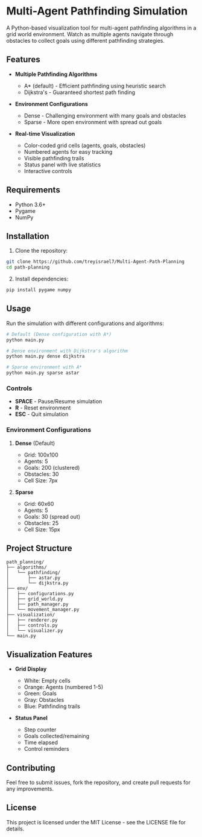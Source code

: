 # Multi-Agent Pathfinding Simulation

A Python-based visualization tool for multi-agent pathfinding algorithms in a grid world environment. Watch as multiple agents navigate through obstacles to collect goals using different pathfinding strategies.

## Features

- **Multiple Pathfinding Algorithms**
  - A* (default) - Efficient pathfinding using heuristic search
  - Dijkstra's - Guaranteed shortest path finding
  
- **Environment Configurations**
  - Dense - Challenging environment with many goals and obstacles
  - Sparse - More open environment with spread out goals
  
- **Real-time Visualization**
  - Color-coded grid cells (agents, goals, obstacles)
  - Numbered agents for easy tracking
  - Visible pathfinding trails
  - Status panel with live statistics
  - Interactive controls

## Requirements

- Python 3.6+
- Pygame
- NumPy

## Installation

1. Clone the repository:
```bash
git clone https://github.com/treyisrael7/Multi-Agent-Path-Planning
cd path-planning
```

2. Install dependencies:
```bash
pip install pygame numpy
```

## Usage

Run the simulation with different configurations and algorithms:

```bash
# Default (Dense configuration with A*)
python main.py

# Dense environment with Dijkstra's algorithm
python main.py dense dijkstra

# Sparse environment with A*
python main.py sparse astar
```

### Controls

- **SPACE** - Pause/Resume simulation
- **R** - Reset environment
- **ESC** - Quit simulation

### Environment Configurations

1. **Dense** (Default)
   - Grid: 100x100
   - Agents: 5
   - Goals: 200 (clustered)
   - Obstacles: 30
   - Cell Size: 7px

2. **Sparse**
   - Grid: 60x60
   - Agents: 5
   - Goals: 30 (spread out)
   - Obstacles: 25
   - Cell Size: 15px

## Project Structure

```
path_planning/
├── algorithms/
│   └── pathfinding/
│       ├── astar.py
│       └── dijkstra.py
├── env/
│   ├── configurations.py
│   ├── grid_world.py
│   ├── path_manager.py
│   └── movement_manager.py
├── visualization/
│   ├── renderer.py
│   ├── controls.py
│   └── visualizer.py
└── main.py
```

## Visualization Features

- **Grid Display**
  - White: Empty cells
  - Orange: Agents (numbered 1-5)
  - Green: Goals
  - Gray: Obstacles
  - Blue: Pathfinding trails

- **Status Panel**
  - Step counter
  - Goals collected/remaining
  - Time elapsed
  - Control reminders

## Contributing

Feel free to submit issues, fork the repository, and create pull requests for any improvements.

## License

This project is licensed under the MIT License - see the LICENSE file for details.
